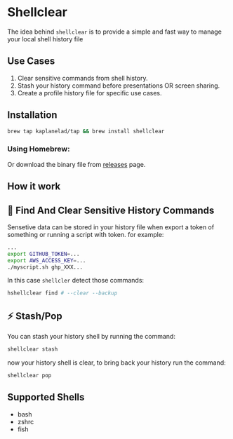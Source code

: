 # Shellclear
The idea behind `shellclear` is to provide a simple and fast way to manage your local shell history file
## Use Cases
1. Clear sensitive commands from shell history.
2. Stash your history command before presentations OR screen sharing.
3. Create a profile history file for specific use cases.


## Installation
```bash
brew tap kaplanelad/tap && brew install shellclear
```
### Using Homebrew:

Or download the binary file from [releases](https://github.com/rusty-ferris-club/shellclear/releases) page.


## How it work

## :eyes: Find And Clear Sensitive History Commands
Sensetive data can be stored in your history file when export a token of something or running a script with token. for example:
```sh
...
export GITHUB_TOKEN=...
export AWS_ACCESS_KEY=...
./myscript.sh ghp_XXX...
```

In this case `shellcler` detect those commands:
```sh
hshellclear find # --clear --backup
```


## :zap: Stash/Pop 
You can stash your history shell by running the command:
```sh
shellclear stash
```
now your history shell is clear, to bring back your history run the command:
```sh
shellclear pop
```

## Supported Shells
- bash
- zshrc
- fish
